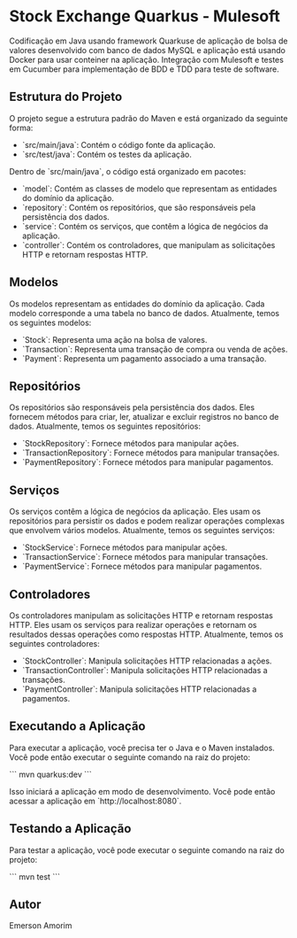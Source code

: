 # Stock Exchange Quarkus - Mulesoft
Codificação em Java usando framework Quarkuse de aplicação de bolsa de valores desenvolvido com banco de dados MySQL e aplicação está usando Docker para usar conteiner na aplicação.
Integração com Mulesoft e testes em Cucumber para implementação de BDD e TDD para teste de software.

## Estrutura do Projeto

O projeto segue a estrutura padrão do Maven e está organizado da seguinte forma:

- \`src/main/java\`: Contém o código fonte da aplicação.
- \`src/test/java\`: Contém os testes da aplicação.

Dentro de \`src/main/java\`, o código está organizado em pacotes:

- \`model\`: Contém as classes de modelo que representam as entidades do domínio da aplicação.
- \`repository\`: Contém os repositórios, que são responsáveis pela persistência dos dados.
- \`service\`: Contém os serviços, que contêm a lógica de negócios da aplicação.
- \`controller\`: Contém os controladores, que manipulam as solicitações HTTP e retornam respostas HTTP.

## Modelos

Os modelos representam as entidades do domínio da aplicação. Cada modelo corresponde a uma tabela no banco de dados. Atualmente, temos os seguintes modelos:

- \`Stock\`: Representa uma ação na bolsa de valores.
- \`Transaction\`: Representa uma transação de compra ou venda de ações.
- \`Payment\`: Representa um pagamento associado a uma transação.

## Repositórios

Os repositórios são responsáveis pela persistência dos dados. Eles fornecem métodos para criar, ler, atualizar e excluir registros no banco de dados. Atualmente, temos os seguintes repositórios:

- \`StockRepository\`: Fornece métodos para manipular ações.
- \`TransactionRepository\`: Fornece métodos para manipular transações.
- \`PaymentRepository\`: Fornece métodos para manipular pagamentos.

## Serviços

Os serviços contêm a lógica de negócios da aplicação. Eles usam os repositórios para persistir os dados e podem realizar operações complexas que envolvem vários modelos. Atualmente, temos os seguintes serviços:

- \`StockService\`: Fornece métodos para manipular ações.
- \`TransactionService\`: Fornece métodos para manipular transações.
- \`PaymentService\`: Fornece métodos para manipular pagamentos.

## Controladores

Os controladores manipulam as solicitações HTTP e retornam respostas HTTP. Eles usam os serviços para realizar operações e retornam os resultados dessas operações como respostas HTTP. Atualmente, temos os seguintes controladores:

- \`StockController\`: Manipula solicitações HTTP relacionadas a ações.
- \`TransactionController\`: Manipula solicitações HTTP relacionadas a transações.
- \`PaymentController\`: Manipula solicitações HTTP relacionadas a pagamentos.

## Executando a Aplicação

Para executar a aplicação, você precisa ter o Java e o Maven instalados. Você pode então executar o seguinte comando na raiz do projeto:

\`\`\`
mvn quarkus:dev
\`\`\`

Isso iniciará a aplicação em modo de desenvolvimento. Você pode então acessar a aplicação em \`http://localhost:8080\`.

## Testando a Aplicação

Para testar a aplicação, você pode executar o seguinte comando na raiz do projeto:

\`\`\`
mvn test
\`\`\`

## Autor
Emerson Amorim
